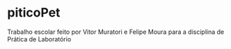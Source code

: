 # piticoPet
 Trabalho escolar feito por Vitor Muratori e Felipe Moura para a disciplina de  Prática de Laboratório
